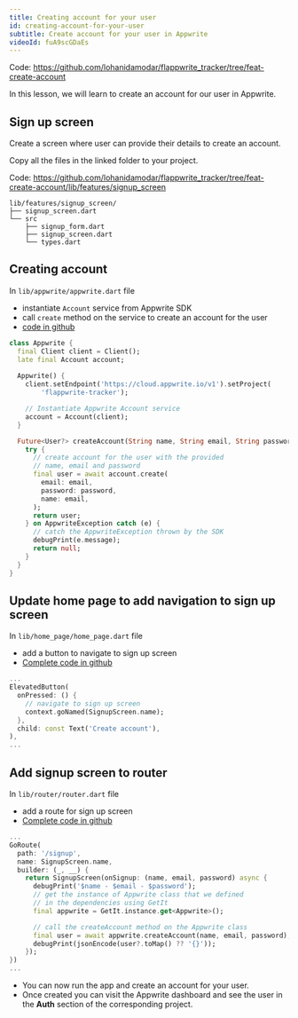 ```yaml
---
title: Creating account for your user
id: creating-account-for-your-user
subtitle: Create account for your user in Appwrite
videoId: fuA9scGDaEs
---
```


Code: https://github.com/lohanidamodar/flappwrite_tracker/tree/feat-create-account

In this lesson, we will learn to create an account for our user in Appwrite.

## Sign up screen

Create a screen where user can provide their details to create an account.


Copy all the files in the linked folder to your project.

Code: https://github.com/lohanidamodar/flappwrite_tracker/tree/feat-create-account/lib/features/signup_screen

```
lib/features/signup_screen/
├── signup_screen.dart
└── src
    ├── signup_form.dart
    ├── signup_screen.dart
    └── types.dart
```

## Creating account

In `lib/appwrite/appwrite.dart` file

- instantiate `Account` service from Appwrite SDK
- call `create` method on the service to create an account for the user
- [code in github](https://github.com/lohanidamodar/flappwrite_tracker/blob/feat-create-account/lib/appwrite/appwrite.dart)

```dart
class Appwrite {
  final Client client = Client();
  late final Account account;
  
  Appwrite() {
    client.setEndpoint('https://cloud.appwrite.io/v1').setProject(
        'flappwrite-tracker');

    // Instantiate Appwrite Account service
    account = Account(client);
  }

  Future<User?> createAccount(String name, String email, String password) async {
    try {
      // create account for the user with the provided
      // name, email and password
      final user = await account.create(
        email: email,
        password: password,
        name: email,
      );
      return user;
    } on AppwriteException catch (e) {
      // catch the AppwriteException thrown by the SDK
      debugPrint(e.message);
      return null;
    }
  }
}
```


## Update home page to add navigation to sign up screen

In `lib/home_page/home_page.dart` file

- add a button to navigate to sign up screen
- [Complete code in github](https://github.com/lohanidamodar/flappwrite_tracker/blob/feat-create-account/lib/home_page/home_page.dart)

```dart
...
ElevatedButton(
  onPressed: () {
    // navigate to sign up screen
    context.goNamed(SignupScreen.name);
  },
  child: const Text('Create account'),
),
...
```

## Add signup screen to router

In `lib/router/router.dart` file

- add a route for sign up screen
- [Complete code in github](https://github.com/lohanidamodar/flappwrite_tracker/blob/feat-create-account/lib/router/router.dart)

```dart
...
GoRoute(
  path: '/signup',
  name: SignupScreen.name,
  builder: (_, __) {
    return SignupScreen(onSignup: (name, email, password) async {
      debugPrint('$name - $email - $password');
      // get the instance of Appwrite class that we defined
      // in the dependencies using GetIt
      final appwrite = GetIt.instance.get<Appwrite>();

      // call the createAccount method on the Appwrite class
      final user = await appwrite.createAccount(name, email, password);
      debugPrint(jsonEncode(user?.toMap() ?? '{}'));
    });
})
...
```

- You can now run the app and create an account for your user.
- Once created you can visit the Appwrite dashboard and see the user in the **Auth** section of the corresponding project.

